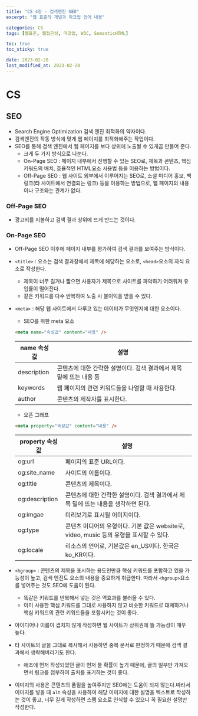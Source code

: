 ```yaml
---
title: "CS 4장 - 검색엔진 SEO"
excerpt: "웹 표준의 개념과 마크업 언어 내용"

categories: CS
tags: [웹표준, 웹접근성, 마크업, W3C, SemanticHTML]

toc: true
toc_sticky: true

date: 2023-02-28
last_modified_at: 2023-02-28
---
```


# CS

## SEO

- Search Engine Optimization 검색 엔진 최적화의 약자이다.
- 검색엔진의 작동 방식에 맞게 웹 페이지를 최적화해주는 작업이다.
- SEO를 통해 검색 엔진에서 웹 페이지를 보다 상위에 노출될 수 있게끔 만들어 준다.
  - 크게 두 가지 방식으로 나눈다.
  - On-Page SEO : 페이지 내부에서 진행할 수 있는 SEO로, 제목과 콘텐츠, 핵심 키워드의 배치, 효율적인 HTML요소 사용법 등을 이용하는 방법이다.
  - Off-Page SEO : 웹 사이트 외부에서 이루어지는 SEO로, 소셜 미디어 홍보, 백링크(타 사이트에서 연결되는 링크) 등을 이용하는 방법으로, 웹 페이지의 내용이나 구조와는 관계가 없다.

### Off-Page SEO

- 광고비를 지불하고 검색 결과 상위에 뜨게 만드는 것이다.

### On-Page SEO

- Off-Page SEO 이후에 페이지 내부를 평가하여 검색 결과를 보여주는 방식이다.
- `<title>` : 요소는 검색 결과창에서 제목에 해당하는 요소로, `<head>`요소의 자식 요소로 작성한다.
  - 제목이 너무 길거나 짧으면 사용자가 제목으로 사이트를 파악하기 어려워져 유입률이 떨어진다.
  - 같은 키워드를 다수 반복하여 노출 시 불이익을 받을 수 있다.
- `<meta>` : 해당 웹 사이트에서 다루고 있는 데이터가 무엇인지에 대한 요소이다.

  - SEO를 위한 meta 요소

  ```html
  <meta name="속성값" content="내용" />
  ```

  | name 속성값 | 설명                                                                |
  | ----------- | ------------------------------------------------------------------- |
  | description | 콘텐츠에 대한 간략한 설명이다. 검색 결과에서 제목 밑에 뜨는 내용 등 |
  | keywords    | 웹 페이지의 관련 키워드들을 나열할 때 사용한다.                     |
  | author      | 콘텐츠의 제작자를 표시한다.                                         |

  - 오픈 그래프

  ```html
  <meta property="속성값" content="내용" />
  ```

  | property 속성값 | 설명                                                                                    |
  | --------------- | --------------------------------------------------------------------------------------- |
  | og:url          | 페이지의 표준 URL이다.                                                                  |
  | og:site_name    | 사이트의 이름이다.                                                                      |
  | og:title        | 콘텐츠의 제목이다.                                                                      |
  | og:description  | 콘텐츠에 대한 간략한 설명이다. 검색 결과에서 제목 밑에 뜨는 내용을 생각하면 된다.       |
  | og:imgae        | 미리보기로 표시될 이미지이다.                                                           |
  | og:type         | 콘텐츠 미디어의 유형이다. 기본 값은 website로, video, music 등의 유형을 표시할 수 있다. |
  | og:locale       | 리소스의 언어로, 기본값은 en_US이다. 한국은 ko_KR이다.                                  |

- `<hgroup>` : 콘텐츠의 제목을 표시하는 용도인만큼 핵심 키워드를 포함하고 있을 가능성이 높고, 검색 엔진도 요소의 내용을 중요하게 취급한다. 따라서 `<hgroup>`요소를 넣어주는 것도 SEO에 도움이 된다.
  - 똑같은 키워드를 반복해서 넣는 것은 역효과를 불러올 수 있다.
  - 이미 사용한 핵심 키워드를 그대로 사용하지 않고 비슷한 키워드로 대체하거나 핵심 키워드의 관련 키워드들을 포함시키는 것이 좋다.
- 아이디어나 이름이 겹치지 않게 작성하면 웹 사이트가 상위권에 뜰 가능성이 매우 높다.
- 타 사이트의 글을 그대로 복사해서 사용하면 중복 문서로 판정하기 때문에 검색 결과에서 생략해버리기도 한다.
  - 애초에 먼저 작성되었던 글이 먼저 뜰 확률이 높기 때문에, 글의 일부만 가져오면서 링크를 첨부하여 출처를 표기하는 것이 좋다.
- 이미지의 사용은 콘텐츠의 품질을 높여주지만 SEO에는 도움이 되지 않는다.따라서 이미지를 넣을 때 `alt` 속성을 사용하여 해당 이미지에 대한 설명을 텍스트로 작성하는 것이 좋고, 너무 길게 작성하면 스팸 요소로 인식할 수 있으니 꼭 필요한 설명만 작성한다.
